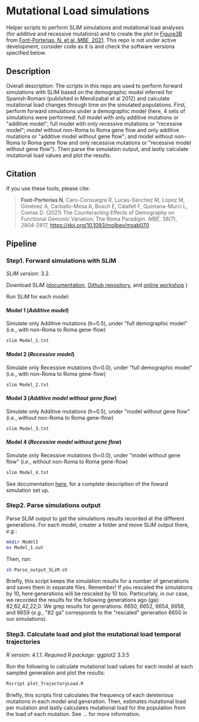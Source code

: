 # Mutational Load simulations
Helper scripts to perform SLIM simulations and mutational load analyses (for additive and recessive mutations) and to create the plot in [Figure3B](https://academic.oup.com/view-large/figure/266883350/msab070f3.tif) from [Font-Porterias, N. et al. *MBE*, 2021](https://doi.org/10.1093/molbev/msab070). This repo is not under active development, consider code as it is and check the software versions specified below.

## Description
Overall description: The scripts in this repo are used to perform forward simulations with SLIM based on the demographic model inferred for Spanish Romani (published in Mendizabal et al 2012) and calculate mutational load changes through time on the simulated populations. 
First, perform forward simulations under a demographic model (here, 4 sets of simulations were performed: full model with only additive mutations or "additive model"; full model with only recessive mutations or "recessive model"; model without non-Roma to Roma gene flow and only additive mutations or "additive model without gene flow"; and model without non-Roma to Roma gene flow and only recessive mutations or "recessive model without gene flow"). Then parse the simulation output, and lastly calculate mutational load values and plot the results. 

## Citation
If you use these tools, please cite: 

> **Font-Porterias N**, Caro-Consuegra R, Lucas-Sánchez M, Lopez M, Giménez A, Carballo-Mesa A, Bosch E, Calafell F, Quintana-Murci L, Comas D. (2021) The Counteracting Effects of Demography on Functional Genomic Variation: The Roma Paradigm. *MBE*, 38(7), 2804-2817, https://doi.org/10.1093/molbev/msab070

## Pipeline

### Step1. Forward simulations with SLiM
*SLiM version*: 3.2. 

Download SLiM ([documentation](https://messerlab.org/slim/), [Github repository](https://github.com/MesserLab/SLiM), and [online workshop](http://benhaller.com/workshops/workshops.html) )

Run SLiM for each model:
#### Model 1 (*Additive model*)
Simulate only Additive mutations (h=0.5), under "full demographic model" (i.e., with non-Roma to Roma gene-flow)
```bash
slim Model_1.txt
```

#### Model 2 (*Recessive model*)
Simulate only Recessive mutations (h=0.0), under "full demographic model" (i.e., with non-Roma to Roma gene-flow)
```bash
slim Model_2.txt
```

#### Model 3 (*Additive model without gene flow*)
Simulate only Additive mutations (h=0.5), under "model without gene flow" (*i.e.*, without non-Roma to Roma gene-flow)
```bash
slim Model_3.txt
```

#### Model 4 (*Recessive model without gene flow*)
Simulate only Recessive mutations (h=0.0), under "model without gene flow" (*i.e.*, without non-Roma to Roma gene-flow)
```bash
slim Model_4.txt
```

See documentation [here](Documentation_simulations/Documentation_simulationsSLiM.md), for a complete description of the foward simulation set up. 

### Step2. Parse simulations output
Parse SLiM output to get the simulations results recorded at the different generations.
For each model, creater a folder and move SLiM output there, *e.g.*:
```bash
mkdir Model1
mv Model_1.out
```
Then, run: 

```bash
sh Parse_output_SLiM.sh
```
Briefly, this script keeps the simulation results for a number of generations and saves them in separate files. Remember! If you rescaled the simulations by 10, here generations will be rescaled by 10 too. Particurlaly, in our case, we recorded the results for the following generations ago (ga): 82,62,42,22,0. We grep results for generations: 6650, 6652, 6654, 6656, and 6659 (*e.g.*, "82 ga" corresponds to the "rescaled" generation 6650 in our simulations).

### Step3. Calculate load and plot the mutational load temporal trajectories
*R version*: 4.1.1. 
*Required R package*: ggplot2 3.3.5

Run the following to calculate mutational load values for each model at each sampled generation and plot the results:

```bash
Rscript plot_TrajectoryLoad.R
```

Briefly, this scripts first calculates the frequency of each deleterious mutations in each model and generation. Then, estimates mutational load per mutation and lastly calculates mutational load for the population from the load of each mutation. See ... for more information.
